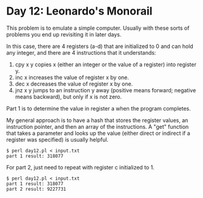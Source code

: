 # Day 12: Leonardo's Monorail

This problem is to emulate a simple computer. Usually with these sorts of
problems you end up revisiting it in later days.

In this case, there are 4 registers (a-d) that are initialized to 0 and can
hold any integer, and there are 4 instructions that it understands:

1. cpy x y copies x (either an integer or the value of a register) into
   register y.
2. inc x increases the value of register x by one.
3. dec x decreases the value of register x by one.
4. jnz x y jumps to an instruction y away (positive means forward; negative
   means backward), but only if x is not zero.

Part 1 is to determine the value in register a when the program
completes.

My general approach is to have a hash that stores the register values, an
instruction pointer, and then an array of the instructions. A "get" function
that takes a parameter and looks up the value (either direct or indirect if
a register was specified) is usually helpful.

```
$ perl day12.pl < input.txt 
part 1 result: 318077
```

For part 2, just need to repeat with register c initialized to 1.

```
$ perl day12.pl < input.txt 
part 1 result: 318077
part 2 result: 9227731
```

